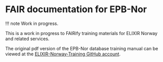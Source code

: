 # FAIR documentation for EPB-Nor

!!! note
    Work in progress.

This is a work in progress to FAIRify training materials for ELIXIR Norway and related services.

The original pdf version of the EPB-Nor database training manual can be viewed at the [ELIXIR-Norway-Training GitHub account](https://github.com/ELIXIR-Norway-Training/manuals/blob/main/databases/manual-db-EBP-Nor.pdf).
